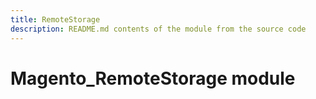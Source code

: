 ```yaml
---
title: RemoteStorage
description: README.md contents of the module from the source code
---
```


# Magento_RemoteStorage module

